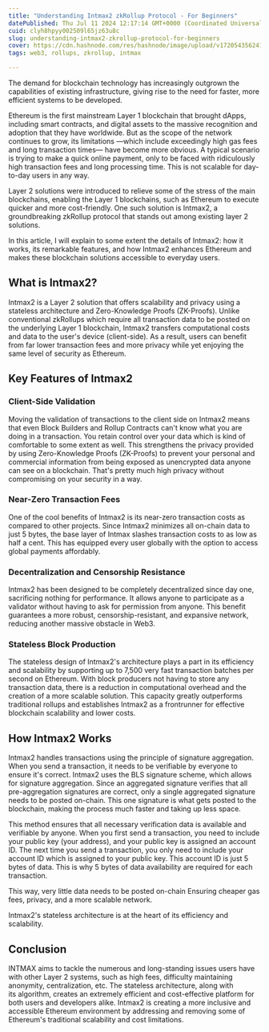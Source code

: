 ```yaml
---
title: "Understanding Intmax2 zkRollup Protocol - For Beginners"
datePublished: Thu Jul 11 2024 12:17:14 GMT+0000 (Coordinated Universal Time)
cuid: clyh8hpyy002509l65jz63u8c
slug: understanding-intmax2-zkrollup-protocol-for-beginners
cover: https://cdn.hashnode.com/res/hashnode/image/upload/v1720543562416/55edd830-939d-454d-adf5-17d8abc77237.png
tags: web3, rollups, zkrollup, intmax

---
```


The demand for blockchain technology has increasingly outgrown the capabilities of existing infrastructure, giving rise to the need for faster, more efficient systems to be developed.

Ethereum is the first mainstream Layer 1 blockchain that brought dApps, including smart contracts, and digital assets to the massive recognition and adoption that they have worldwide. But as the scope of the network continues to grow, its limitations —which include exceedingly high gas fees and long transaction times— have become more obvious. A typical scenario is trying to make a quick online payment, only to be faced with ridiculously high transaction fees and long processing time. This is not scalable for day-to-day users in any way.

Layer 2 solutions were introduced to relieve some of the stress of the main blockchains, enabling the Layer 1 blockchains, such as Ethereum to execute quicker and more cost-friendly. One such solution is Intmax2, a groundbreaking zkRollup protocol that stands out among existing layer 2 solutions.

In this article, I will explain to some extent the details of Intmax2: how it works, its remarkable features, and how Intmax2 enhances Ethereum and makes these blockchain solutions accessible to everyday users.

## What is Intmax2?

Intmax2 is a Layer 2 solution that offers scalability and privacy using a stateless architecture and Zero-Knowledge Proofs (ZK-Proofs). Unlike conventional zkRollups which require all transaction data to be posted on the underlying Layer 1 blockchain, Intmax2 transfers computational costs and data to the user's device (client-side). As a result, users can benefit from far lower transaction fees and more privacy while yet enjoying the same level of security as Ethereum.

## Key Features of Intmax2

### Client-Side Validation

Moving the validation of transactions to the client side on Intmax2 means that even Block Builders and Rollup Contracts can't know what you are doing in a transaction. You retain control over your data which is kind of comfortable to some extent as well. This strengthens the privacy provided by using Zero-Knowledge Proofs (ZK-Proofs) to prevent your personal and commercial information from being exposed as unencrypted data anyone can see on a blockchain. That's pretty much high privacy without compromising on your security in a way.

### Near-Zero Transaction Fees

One of the cool benefits of Intmax2 is its near-zero transaction costs as compared to other projects. Since Intmax2 minimizes all on-chain data to just 5 bytes, the base layer of Intmax slashes transaction costs to as low as half a cent. This has equipped every user globally with the option to access global payments affordably.

### Decentralization and Censorship Resistance

Intmax2 has been designed to be completely decentralized since day one, sacrificing nothing for performance. It allows anyone to participate as a validator without having to ask for permission from anyone. This benefit guarantees a more robust, censorship-resistant, and expansive network, reducing another massive obstacle in Web3.

### Stateless Block Production

The stateless design of Intmax2's architecture plays a part in its efficiency and scalability by supporting up to 7,500 very fast transaction batches per second on Ethereum. With block producers not having to store any transaction data, there is a reduction in computational overhead and the creation of a more scalable solution. This capacity greatly outperforms traditional rollups and establishes Intmax2 as a frontrunner for effective blockchain scalability and lower costs.

## How Intmax2 Works

Intmax2 handles transactions using the principle of signature aggregation. When you send a transaction, it needs to be verifiable by everyone to ensure it's correct. Intmax2 uses the BLS signature scheme, which allows for signature aggregation. Since an aggregated signature verifies that all pre-aggregation signatures are correct, only a single aggregated signature needs to be posted on-chain. This one signature is what gets posted to the blockchain, making the process much faster and taking up less space.

This method ensures that all necessary verification data is available and verifiable by anyone. When you first send a transaction, you need to include your public key (your address), and your public key is assigned an account ID. The next time you send a transaction, you only need to include your account ID which is assigned to your public key. This account ID is just 5 bytes of data. This is why 5 bytes of data availability are required for each transaction.

This way, very little data needs to be posted on-chain Ensuring cheaper gas fees, privacy, and a more scalable network.

Intmax2's stateless architecture is at the heart of its efficiency and scalability.

## Conclusion

INTMAX aims to tackle the numerous and long-standing issues users have with other Layer 2 systems, such as high fees, difficulty maintaining anonymity, centralization, etc. The stateless architecture, along with its algorithm, creates an extremely efficient and cost-effective platform for both users and developers alike. Intmax2 is creating a more inclusive and accessible Ethereum environment by addressing and removing some of Ethereum's traditional scalability and cost limitations.
